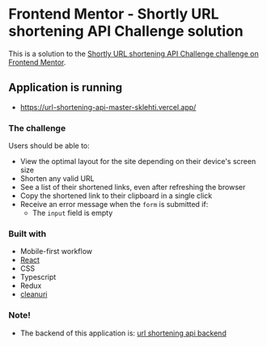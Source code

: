 # Frontend Mentor - Shortly URL shortening API Challenge solution

This is a solution to the [Shortly URL shortening API Challenge challenge on Frontend Mentor](https://www.frontendmentor.io/challenges/url-shortening-api-landing-page-2ce3ob-G).

## Application is running

- https://url-shortening-api-master-sklehti.vercel.app/

### The challenge

Users should be able to:

- View the optimal layout for the site depending on their device's screen size
- Shorten any valid URL
- See a list of their shortened links, even after refreshing the browser
- Copy the shortened link to their clipboard in a single click
- Receive an error message when the `form` is submitted if:
  - The `input` field is empty

### Built with

- Mobile-first workflow
- [React](https://reactjs.org/)
- CSS
- Typescript
- Redux
- [cleanuri](https://cleanuri.com/docs)

### Note! 
- The backend of this application is: [url shortening api backend](https://github.com/sklehti/url-shortening-api-backend)
